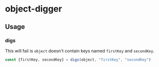 # object-digger

## Usage

### digs

This will fail is `object` doesn't contain keys named `firstKey` and `secondKey`.
```js
const {firstKey, secondKey} = digs(object, "firstKey", "secondKey")
```
